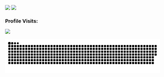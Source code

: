 <img height = "150em" src = "https://github-readme-stats.vercel.app/api?username=brunolimadevelopment&show_icons=true&theme=dracula&include_all_commits=true&count_private=true" />
<img height = "150em" src = "https://github-readme-stats.vercel.app/api/top-langs/?username=brunolimadevelopment&layout=compact&langs_count=16&theme=dracula" />

### Profile Visits:
   
<img src="https://profile-counter.glitch.me/brunolimadevelopment/count.svg" />  

![Snake animation](https://github.com/brunolimadevelopment/brunolimadevelopment/blob/output/github-contribution-grid-snake.svg)

